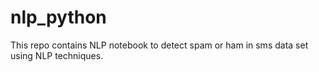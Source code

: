 # nlp_python
This repo contains NLP notebook to detect spam or ham in sms data set using NLP techniques.
